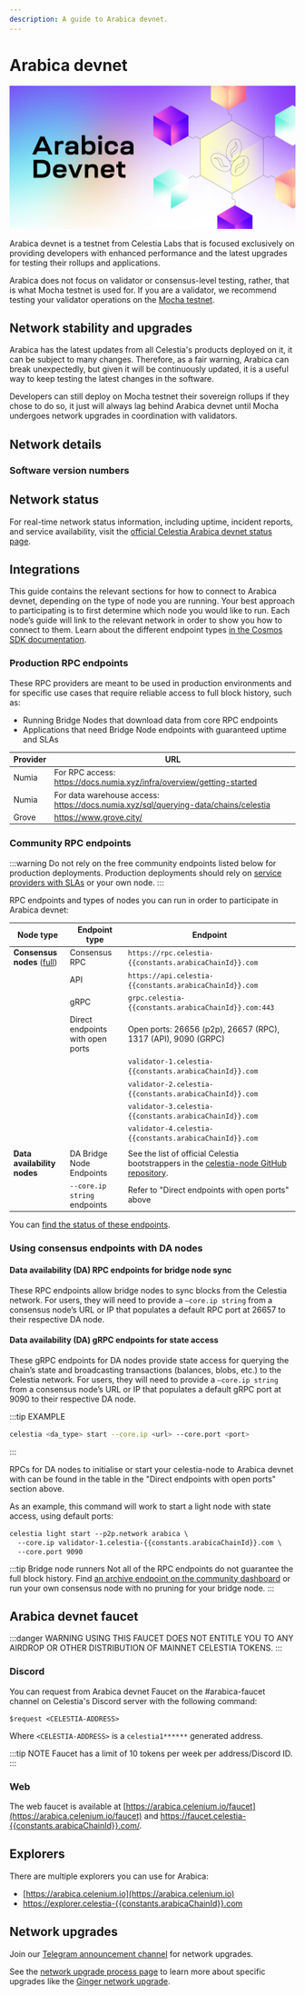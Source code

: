```yaml
---
description: A guide to Arabica devnet.
---
```


# Arabica devnet

<!-- markdownlint-disable MD013 -->
<!-- markdownlint-disable MD033 -->
<script setup>
import constants from '/.vitepress/constants/constants.js'
import ArabicaVersionTags from '../.vitepress/components/ArabicaVersionTags.vue'
import ArabicaDevnetDetails from '../.vitepress/components/ArabicaDevnetDetails.vue'
</script>

![arabica-devnet](/img/arabica-devnet.png)

Arabica devnet is a testnet from Celestia Labs that is focused
exclusively on providing developers with enhanced performance and
the latest upgrades for testing their rollups and applications.

Arabica does not focus on validator or consensus-level testing, rather,
that is what Mocha testnet is used for. If you are a validator, we
recommend testing your validator operations on the
[Mocha testnet](/how-to-guides/mocha-testnet.md).

## Network stability and upgrades

Arabica has the latest updates from all Celestia's products deployed
on it, it can be subject to many changes. Therefore, as a fair warning,
Arabica can break unexpectedly, but given it will be continuously updated,
it is a useful way to keep testing the latest changes in the software.

Developers can still deploy on Mocha testnet their sovereign rollups if they
chose to do so, it just will always lag behind Arabica devnet until Mocha
undergoes network upgrades in coordination with validators.

## Network details

<ArabicaDevnetDetails />

### Software version numbers

<ArabicaVersionTags/>

## Network status

For real-time network status information, including uptime, incident reports,
and service availability, visit the
[official Celestia Arabica devnet status page](https://status.celestia.dev/status/arabica).

## Integrations

This guide contains the relevant sections for how to connect to Arabica
devnet, depending on the type of node you are running. Your best
approach to participating is to first determine which node you would
like to run. Each node’s guide will link to the relevant network in
order to show you how to connect to them. Learn about the different
endpoint types [in the Cosmos SDK documentation](https://docs.cosmos.network/v0.50/learn/advanced/grpc_rest).

### Production RPC endpoints

<!-- markdownlint-disable MD013 -->
<!-- markdownlint-disable MD034 -->

These RPC providers are meant to be used in production environments
and for specific use cases that require reliable access to full block
history, such as:

- Running Bridge Nodes that download data from core RPC endpoints
- Applications that need Bridge Node endpoints with guaranteed uptime and SLAs

| Provider | URL                                                                                   |
| -------- | ------------------------------------------------------------------------------------- |
| Numia    | For RPC access: <https://docs.numia.xyz/infra/overview/getting-started>               |
| Numia    | For data warehouse access: <https://docs.numia.xyz/sql/querying-data/chains/celestia> |
| Grove    | <https://www.grove.city/>                                                             |

### Community RPC endpoints

:::warning
Do not rely on the free community endpoints listed below
for production deployments. Production deployments should rely
on [service providers with SLAs](#production-rpc-endpoints) or
your own node.
:::

RPC endpoints and types of nodes you can run in order to participate in Arabica devnet:

<!-- markdownlint-disable MD013 -->

| Node type                                                        | Endpoint type                    | Endpoint                                                                                                                                                                                                               |
| ---------------------------------------------------------------- | -------------------------------- | ---------------------------------------------------------------------------------------------------------------------------------------------------------------------------------------------------------------------- |
| **Consensus nodes** ([full](../how-to-guides/consensus-node.md)) | Consensus RPC                    | `https://rpc.celestia-{{constants.arabicaChainId}}.com`                                                                                                                                                                |
|                                                                  | API                              | `https://api.celestia-{{constants.arabicaChainId}}.com`                                                                                                                                                                |
|                                                                  | gRPC                             | `grpc.celestia-{{constants.arabicaChainId}}.com:443`                                                                                                                                                                   |
|                                                                  | Direct endpoints with open ports | Open ports: 26656 (p2p), 26657 (RPC), 1317 (API), 9090 (GRPC)                                                                                                                                                          |
|                                                                  |                                  | `validator-1.celestia-{{constants.arabicaChainId}}.com`                                                                                                                                                                |
|                                                                  |                                  | `validator-2.celestia-{{constants.arabicaChainId}}.com`                                                                                                                                                                |
|                                                                  |                                  | `validator-3.celestia-{{constants.arabicaChainId}}.com`                                                                                                                                                                |
|                                                                  |                                  | `validator-4.celestia-{{constants.arabicaChainId}}.com`                                                                                                                                                                |
|                                                                  |                                  |                                                                                                                                                                                                                        |
| **Data availability nodes**                                      | DA Bridge Node Endpoints         | See the list of official Celestia bootstrappers in the [celestia-node GitHub repository](https://github.com/celestiaorg/celestia-node/blob/a87a17557223d88231b56d323d22ac9da31871db/nodebuilder/p2p/bootstrap.go#L39). |
|                                                                  | `--core.ip string` endpoints     | Refer to "Direct endpoints with open ports" above                                                                                                                                                                      |

<!-- markdownlint-enable MD013 -->

You can [find the status of these endpoints](https://celestia-tools.brightlystake.com/).

### Using consensus endpoints with DA nodes

#### Data availability (DA) RPC endpoints for bridge node sync

These RPC endpoints allow bridge nodes to sync blocks from the Celestia network.
For users, they will need to provide a `–core.ip string`
from a consensus node’s URL or IP that populates a default RPC port at 26657
to their respective DA node.

#### Data availability (DA) gRPC endpoints for state access

These gRPC endpoints for DA nodes provide state access for querying the
chain’s state and broadcasting transactions (balances, blobs, etc.) to the
Celestia network. For users, they will need to provide a `–core.ip string`
from a consensus node’s URL or IP that populates a default gRPC port at 9090
to their respective DA node.

:::tip EXAMPLE

```bash
celestia <da_type> start --core.ip <url> --core.port <port>
```

:::

RPCs for DA nodes to initialise or start your celestia-node to
Arabica devnet with can be found in the table in the
"Direct endpoints with open ports" section above.

As an example, this command will work to start a light node with
state access, using default ports:

```bash-vue
celestia light start --p2p.network arabica \
  --core.ip validator-1.celestia-{{constants.arabicaChainId}}.com \
  --core.port 9090
```

:::tip Bridge node runners
Not all of the RPC endpoints do not guarantee the full block history.
Find [an archive endpoint on the community dashboard](https://celestia-tools.brightlystake.com/)
or run your own consensus node with no pruning for
your bridge node.
:::

## Arabica devnet faucet

:::danger WARNING
USING THIS FAUCET DOES NOT ENTITLE YOU TO ANY AIRDROP OR OTHER DISTRIBUTION OF
MAINNET CELESTIA TOKENS.
:::

### Discord

You can request from Arabica devnet Faucet on the #arabica-faucet channel on
Celestia's Discord server with the following command:

```text
$request <CELESTIA-ADDRESS>
```

Where `<CELESTIA-ADDRESS>` is a `celestia1******` generated address.

:::tip NOTE
Faucet has a limit of 10 tokens per week per address/Discord ID.
:::

### Web

The web faucet is available at [https://arabica.celenium.io/faucet](https://arabica.celenium.io/faucet) and [https://faucet.celestia-{{constants.arabicaChainId}}.com/](https://faucet.celestia-{{constants.arabicaChainId}}.com/).

## Explorers

There are multiple explorers you can use for Arabica:

- [https://arabica.celenium.io](https://arabica.celenium.io)
- [https://explorer.celestia-{{constants.arabicaChainId}}.com](https://explorer.celestia-{{constants.arabicaChainId}}.com)

## Network upgrades

Join our [Telegram announcement channel](https://t.me/+smSFIA7XXLU4MjJh)
for network upgrades.

See the [network upgrade process page](/how-to-guides/network-upgrade-process.md) to learn more
about specific upgrades like the [Ginger network upgrade](/how-to-guides/network-upgrade-process.md#ginger-network-upgrade).
